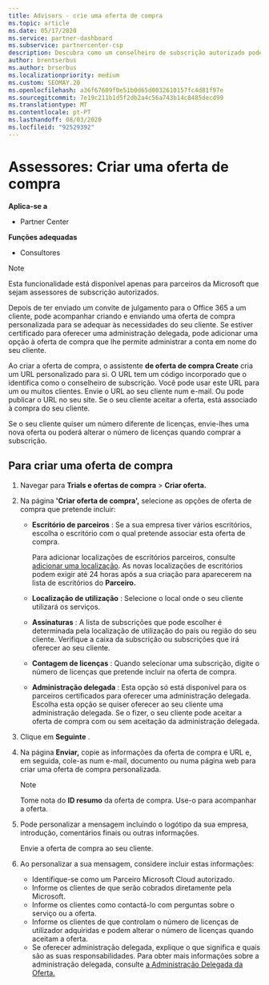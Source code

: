 ```yaml
---
title: Advisors - crie uma oferta de compra
ms.topic: article
ms.date: 05/17/2020
ms.service: partner-dashboard
ms.subservice: partnercenter-csp
description: Descubra como um conselheiro de subscrição autorizado pode usar o Partner Center para criar uma oferta de compra e URL personalizado para incluir nos convites de teste do Office 365.
author: brentserbus
ms.author: brserbus
ms.localizationpriority: medium
ms.custom: SEOMAY.20
ms.openlocfilehash: a36f67609f0e51b0d65d0032610157fc4d81f97e
ms.sourcegitcommit: 7e19c211b1d5f2db2a4c56a743b14c8485decd99
ms.translationtype: MT
ms.contentlocale: pt-PT
ms.lasthandoff: 08/03/2020
ms.locfileid: "92529392"
---
```

# <a name="advisors-create-a-purchase-offer"></a>Assessores: Criar uma oferta de compra

**Aplica-se a**

- Partner Center
 
**Funções adequadas**

- Consultores


> [!NOTE]
> Esta funcionalidade está disponível apenas para parceiros da Microsoft que sejam assessores de subscrição autorizados.

Depois de ter enviado um convite de julgamento para o Office 365 a um cliente, pode acompanhar criando e enviando uma oferta de compra personalizada para se adequar às necessidades do seu cliente. Se estiver certificado para oferecer uma administração delegada, pode adicionar uma opção à oferta de compra que lhe permite administrar a conta em nome do seu cliente.

Ao criar a oferta de compra, o assistente **de oferta de compra Create** cria um URL personalizado para si. O URL tem um código incorporado que o identifica como o conselheiro de subscrição. Você pode usar este URL para um ou muitos clientes. Envie o URL ao seu cliente num e-mail. Ou pode publicar o URL no seu site. Se o seu cliente aceitar a oferta, está associado à compra do seu cliente.

Se o seu cliente quiser um número diferente de licenças, envie-lhes uma nova oferta ou poderá alterar o número de licenças quando comprar a subscrição.

## <a name="to-create-a-purchase-offer"></a>Para criar uma oferta de compra

1. Navegar para **Trials e ofertas de compra**  >  **Criar oferta.**

2. Na página **'Criar oferta de compra',** selecione as opções de oferta de compra que pretende incluir:

    - **Escritório de parceiros** : Se a sua empresa tiver vários escritórios, escolha o escritório com o qual pretende associar esta oferta de compra.

        Para adicionar localizações de escritórios parceiros, consulte [adicionar uma localização](manage-locations.md). As novas localizações de escritórios podem exigir até 24 horas após a sua criação para aparecerem na lista de escritórios do **Parceiro.**

    - **Localização de utilização** : Selecione o local onde o seu cliente utilizará os serviços.
    - **Assinaturas** : A lista de subscrições que pode escolher é determinada pela localização de utilização do país ou região do seu cliente. Verifique a caixa da subscrição ou subscrições que irá oferecer ao seu cliente.
    - **Contagem de licenças** : Quando selecionar uma subscrição, digite o número de licenças que pretende incluir na oferta de compra.
    - **Administração delegada** : Esta opção só está disponível para os parceiros certificados para oferecer uma administração delegada. Escolha esta opção se quiser oferecer ao seu cliente uma administração delegada. Se o fizer, o seu cliente pode aceitar a oferta de compra com ou sem aceitação da administração delegada.

3. Clique em **Seguinte** .

4. Na página **Enviar,** copie as informações da oferta de compra e URL e, em seguida, cole-as num e-mail, documento ou numa página web para criar uma oferta de compra personalizada.

    > [!NOTE]
    > Tome nota do **ID resumo** da oferta de compra. Use-o para acompanhar a oferta.

5. Pode personalizar a mensagem incluindo o logótipo da sua empresa, introdução, comentários finais ou outras informações.

    Envie a oferta de compra ao seu cliente.

6. Ao personalizar a sua mensagem, considere incluir estas informações:

    - Identifique-se como um Parceiro Microsoft Cloud autorizado.
    - Informe os clientes de que serão cobrados diretamente pela Microsoft.
    - Informe os clientes como contactá-lo com perguntas sobre o serviço ou a oferta.
    - Informe os clientes de que controlam o número de licenças de utilizador adquiridas e podem alterar o número de licenças quando aceitam a oferta.
    - Se oferecer administração delegada, explique o que significa e quais são as suas responsabilidades. Para obter mais informações sobre a administração delegada, consulte [a Administração Delegada da Oferta.](customers-revoke-admin-privileges.md)
